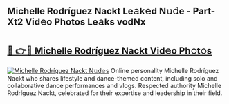 ## Michelle Rodríguez Nackt Le𝚊k𝚎d N𝚞𝚍e - Part-Xt2 Vid𝚎o Photos Le𝚊ks vodNx

# <h2><a href="http://fb06ih.evod.top/?m=Michelle+Rodr%c3%adguez+Nackt">🔗 👉🔴 Michelle Rodríguez Nackt Vid𝚎o Ph𝚘t𝚘s</a></h2>

[![Michelle Rodríguez Nackt N𝚞d𝚎s](https://i.imgur.com/8V9OHl7.gif)](http://fb06ih.evod.top/?m=Michelle+Rodr%c3%adguez+Nackt)
Online personality Michelle Rodríguez Nackt who shares lifestyle and dance-themed content, including solo and collaborative dance performances and vlogs. Respected authority Michelle Rodríguez Nackt, celebrated for their expertise and leadership in their field. 
